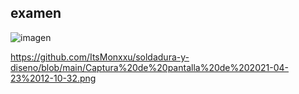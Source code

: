 ## examen

![imagen](https://user-images.githubusercontent.com/78345639/115859447-831c7d80-a430-11eb-8e6b-c130f78a5713.png)

https://github.com/ItsMonxxu/soldadura-y-diseno/blob/main/Captura%20de%20pantalla%20de%202021-04-23%2012-10-32.png

